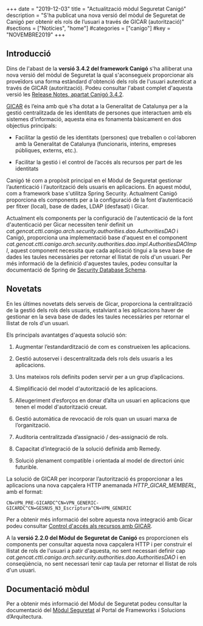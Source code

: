 +++
date        = "2019-12-03"
title       = "Actualització mòdul Seguretat Canigó"
description = "S'ha publicat una nova versió del mòdul de Seguretat de Canigó per obtenir els rols de l’usuari a través de GICAR (autorització)"
#sections    = ["Notícies", "home"]
#categories  = ["canigo"]
#key         = "NOVEMBRE2019"
+++

## Introducció

Dins de l'abast de la **versió 3.4.2 del framework Canigó** s'ha alliberat una nova versió del mòdul de Seguretat la qual s'aconsegueix proporcionar als proveïdors una forma estàndard d'obtenció dels rols de l'usuari autenticat a través de GICAR (autorització). Podeu consultar l'abast complet d'aquesta versió les [Release Notes, apartat Canigó 3.4.2](/drafts/release-notes-canigo-34).

[GICAR](/gicar/descripcio/) és l’eina amb què s’ha dotat a la Generalitat de Catalunya per a la gestió centralitzada de les identitats de persones que interactuen amb els sistemes d’informació, aquesta eina es fonamenta bàsicament en dos objectius principals: 

- Facilitar la gestió de les identitats (persones) que treballen o col·laboren amb la Generalitat de Catalunya (funcionaris, interins, empreses públiques, externs, etc.). 

- Facilitar la gestió i el control de l’accés als recursos per part de les identitats

Canigó té com a propòsit principal en el Mòdul de Seguretat gestionar l’autenticació i l’autorització dels usuaris en aplicacions. En aquest mòdul, com a framework base s'utilitza Spring Security. Actualment Canigó proporciona els components per a la configuració de la font d’autenticació per fitxer (local), base de dades, LDAP (desfasat) i Gicar.

Actualment els components per la configuració de l'autenticació de la font d'autenticació per Gicar necessiten tenir definit un *cat.gencat.ctti.canigo.arch.security.authorities.dao.AuthoritiesDAO* i Canigó, proporciona una implementació base d'aquest en el component *cat.gencat.ctti.canigo.arch.security.authorities.dao.impl.AuthoritiesDAOImpl*, aquest component necessita que cada aplicació tingui a la seva base de dades les taules necessàries per retornar el llistat de rols d'un usuari. Per més informació de la definició d'aquestes taules, podeu consultar la documentació de Spring de [Security Database Schema](https://docs.spring.io/spring-security/site/docs/current/reference/htmlsingle/#appendix-schema).

## Novetats

En les últimes novetats dels serveis de Gicar, proporciona la centralització de la gestió dels rols dels usuaris, estalviant a les aplicacions haver de gestionar en la seva base de dades les taules necessàries per retornar el llistat de rols d'un usuari. 

Els  principals avantatges d'aquesta solució són:

1. Augmentar l’estandardització de com es construeixen les aplicacions.

2. Gestió autoservei i descentralitzada dels rols dels usuaris a les aplicacions.

3. Uns mateixos rols definits poden servir per a un grup d’aplicacions.

4. Simplificació del model d'autorització de les aplicacions.

5. Alleugeriment d’esforços en donar d’alta un usuari en aplicacions que tenen el model d'autorització creuat.

6. Gestió automàtica de revocació de rols quan un usuari marxa de l’organització.

7. Auditoria centralitzada d’assignació / des-assignació de rols.

8. Capacitat d’integració de la solució definida amb Remedy.

9. Solució plenament compatible i orientada al model de directori únic futurible.

La solució de GICAR per incorporar l’autorització és proporcionar a les aplicacions una nova capçalera HTTP anemanada *HTTP_GICAR_MEMBERL*, amb el format:

```
CN=VPN_PRE-GICARDC^CN=VPN_GENERIC-GICARDC^CN=GESNUS_N3_Escriptura^CN=VPN_GENERIC
```

Per a obtenir més informació del sobre aquesta nova integració amb Gicar podeu consultar [Control d'accés als recursos amb GICAR](/gicar-integracio/autoritzacio/).

A la **versió 2.2.0 del Mòdul de Seguretat de Canigó** es proporcionen els components per consultar aquesta nova capçalera HTTP i per construir el llistat de rols de l'usuari a patir d'aquesta, no sent necessari definir cap *cat.gencat.ctti.canigo.arch.security.authorities.dao.AuthoritiesDAO* i en conseqüència, no sent necessari tenir cap taula per retornar el llistat de rols d'un usuari. 

## Documentació mòdul

Per a obtenir més informació del Mòdul de Seguretat podeu consultar la documentació del [Mòdul Seguretat](/canigo-documentacio-versions-3x-core/modul-seguretat/) al Portal de Frameworks i Solucions d’Arquitectura.
